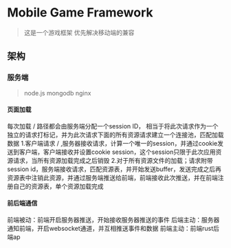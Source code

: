 # Mobile Game Framework

> 这是一个游戏框架  优先解决移动端的兼容

## 架构

### 服务端
> node.js mongodb nginx

#### 页面加载
每次加载 / 路径都会由服务端分配一个session ID， 相当于将此次请求作为一个独立的请求打标记，并为此次请求下面的所有资源请求建立一个连接池，匹配加载数据
1.客户端请求 / ,服务器接收请求，计算一个唯一的session，并通过cookie发送到客户端，客户端接收并设置cookie session，这个session只限于此次应用资源请求，当所有资源加载完成之后销毁
2.对于所有资源文件的加载；请求附带session id，服务端接收请求，匹配资源表，并开始发送buffer，发送完成之后再资源表中注销此资源，并通过服务端推送给前端，前端接收此次推送，并在前端注册自己的资源表，单个资源加载完成

#### 前后端通信
前端被动：前端开启服务器推送，开始接收服务器推送的事件
后端主动：服务器通知前端，开启websocket通道，并互相推送事件和数据
前端主动：前端rust后端ap



